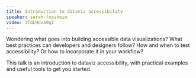 ```yaml
---
title: Introduction to dataviz accessibility
speaker: sarah-fossheim
video: 1fdLHdva9qI
---
```


Wondering what goes into building accessible data visualizations? What best practices can developers and designers follow? How and when to test accessibility? Or how to incorporate it in your workflow?

This talk is an introduction to dataviz accessibility, with practical examples and useful tools to get you started.
